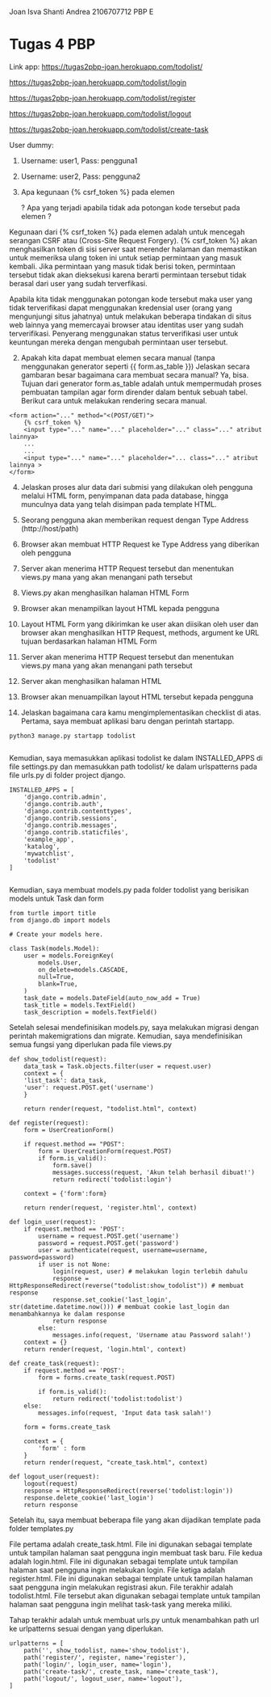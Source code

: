 Joan Isva Shanti Andrea
2106707712
PBP E

# Tugas 4 PBP
Link app: 
https://tugas2pbp-joan.herokuapp.com/todolist/

https://tugas2pbp-joan.herokuapp.com/todolist/login

https://tugas2pbp-joan.herokuapp.com/todolist/register

https://tugas2pbp-joan.herokuapp.com/todolist/logout

https://tugas2pbp-joan.herokuapp.com/todolist/create-task

User dummy:
1. Username: user1, Pass: pengguna1
2. Username: user2, Pass: pengguna2

1. Apa kegunaan {% csrf_token %} pada elemen <form>? Apa yang terjadi apabila tidak ada potongan kode tersebut pada elemen <form>?

Kegunaan dari {% csrf_token %} pada elemen <form> adalah untuk mencegah serangan CSRF atau (Cross-Site Request Forgery). {% csrf_token %} akan menghasilkan token di sisi server saat merender halaman dan memastikan untuk memeriksa ulang token ini untuk setiap permintaan yang masuk kembali. Jika permintaan yang masuk tidak berisi token, permintaan tersebut tidak akan dieksekusi karena berarti permintaan tersebut tidak berasal dari user yang sudah terverfikasi. 

Apabila kita tidak menggunakan potongan kode tersebut maka user yang tidak terverifikasi dapat menggunakan kredensial user (orang yang mengunjungi situs jahatnya) untuk melakukan beberapa tindakan di situs web lainnya yang memercayai browser atau identitas user yang sudah terverifikasi. Penyerang menggunakan status terverifikasi user untuk keuntungan mereka dengan mengubah permintaan user tersebut.

2. Apakah kita dapat membuat elemen <form> secara manual (tanpa menggunakan generator seperti {{ form.as_table }}) Jelaskan secara gambaran besar bagaimana cara membuat <form> secara manual?
Ya, bisa. Tujuan dari generator form.as_table adalah untuk mempermudah proses pembuatan tampilan agar form dirender dalam bentuk sebuah tabel. Berikut cara untuk melakukan rendering secara manual.

```
<form action="..." method="<(POST/GET)">
    {% csrf_token %}
    <input type="..." name="..." placeholder="..." class="..." atribut lainnya>
    ...
    ...
    <input type="..." name="..." placeholder="... class="..." atribut lainnya >
</form>

```

4. Jelaskan proses alur data dari submisi yang dilakukan oleh pengguna melalui HTML form, penyimpanan data pada database, hingga munculnya data yang telah disimpan pada template HTML.
1. Seorang pengguna akan memberikan request dengan Type Address (http://host/path)
2. Browser akan membuat HTTP Request ke Type Address yang diberikan oleh pengguna
3. Server akan menerima HTTP Request tersebut dan menentukan views.py mana yang akan menangani path tersebut
4. Views.py akan menghasilkan halaman HTML Form
5. Browser akan menampilkan layout HTML kepada pengguna
6. Layout HTML Form yang dikirimkan ke user akan diisikan oleh user dan browser akan menghasilkan HTTP Request, methods, argument ke URL tujuan berdasarkan halaman HTML Form
7. Server akan menerima HTTP Request tersebut dan menentukan views.py mana yang akan menangani path tersebut
8. Server akan menghasilkan halaman HTML 
9. Browser akan menuampilkan layout HTML tersebut kepada pengguna

5. Jelaskan bagaimana cara kamu mengimplementasikan checklist di atas.
Pertama, saya membuat aplikasi baru dengan perintah startapp.
```
python3 manage.py startapp todolist
    
```

Kemudian, saya memasukkan aplikasi todolist ke dalam INSTALLED_APPS di file settings.py dan memasukkan path todolist/ ke dalam urlspatterns pada file urls.py di folder project django.
```
INSTALLED_APPS = [
    'django.contrib.admin',
    'django.contrib.auth',
    'django.contrib.contenttypes',
    'django.contrib.sessions',
    'django.contrib.messages',
    'django.contrib.staticfiles',
    'example_app',
    'katalog',
    'mywatchlist',
    'todolist'
]
    
```
Kemudian, saya membuat models.py pada folder todolist yang berisikan models untuk Task dan form
```
from turtle import title
from django.db import models

# Create your models here.

class Task(models.Model):
    user = models.ForeignKey(
        models.User, 
        on_delete=models.CASCADE,
        null=True,
        blank=True,
    )
    task_date = models.DateField(auto_now_add = True)
    task_title = models.TextField()
    task_description = models.TextField()
```
Setelah selesai mendefinisikan models.py, saya melakukan migrasi dengan perintah makemigrations dan migrate. Kemudian, saya mendefinisikan semua fungsi yang diperlukan pada file views.py 
```
def show_todolist(request):
    data_task = Task.objects.filter(user = request.user)
    context = {
    'list_task': data_task,
    'user': request.POST.get('username')
    }

    return render(request, "todolist.html", context)

def register(request):
    form = UserCreationForm()

    if request.method == "POST":
        form = UserCreationForm(request.POST)
        if form.is_valid():
            form.save()
            messages.success(request, 'Akun telah berhasil dibuat!')
            return redirect('todolist:login')
    
    context = {'form':form}
    
    return render(request, 'register.html', context)

def login_user(request):
    if request.method == 'POST':
        username = request.POST.get('username')
        password = request.POST.get('password')
        user = authenticate(request, username=username, password=password)
        if user is not None:
            login(request, user) # melakukan login terlebih dahulu
            response = HttpResponseRedirect(reverse("todolist:show_todolist")) # membuat response
            response.set_cookie('last_login', str(datetime.datetime.now())) # membuat cookie last_login dan menambahkannya ke dalam response
            return response
        else:
            messages.info(request, 'Username atau Password salah!')
    context = {}
    return render(request, 'login.html', context)

def create_task(request):
    if request.method == 'POST':
        form = forms.create_task(request.POST)
        
        if form.is_valid():
            return redirect('todolist:todolist')
    else:
        messages.info(request, 'Input data task salah!')

    form = forms.create_task

    context = {
        'form' : form
    }
    return render(request, "create_task.html", context)

def logout_user(request):
    logout(request)
    response = HttpResponseRedirect(reverse('todolist:login'))
    response.delete_cookie('last_login')
    return response
```
Setelah itu, saya membuat beberapa file yang akan dijadikan template pada folder templates.py

File pertama adalah create_task.html. File ini digunakan sebagai template untuk tampilan halaman saat pengguna ingin membuat task baru. File kedua adalah login.html. File ini digunakan sebagai template untuk tampilan halaman saat pengguna ingin melakukan login. File ketiga adalah register.html. File ini digunakan sebagai template untuk tampilan halaman saat pengguna ingin melakukan registrasi akun. File terakhir adalah todolist.html. File tersebut akan digunakan sebagai template untuk tampilan halaman saat pengguna ingin melihat task-task yang mereka miliki. 

Tahap terakhir adalah untuk membuat urls.py untuk menambahkan path url ke urlpatterns sesuai dengan yang diperlukan.
```
urlpatterns = [
    path('', show_todolist, name='show_todolist'),
    path('register/', register, name='register'),
    path('login/', login_user, name='login'),
    path('create-task/', create_task, name='create_task'),
    path('logout/', logout_user, name='logout'),
]
```
